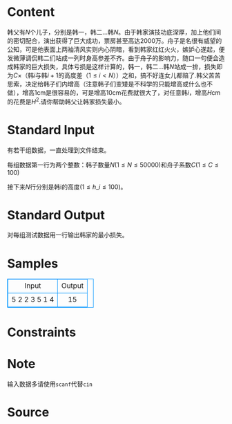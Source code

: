
# Content

韩父有$N$个儿子，分别是韩一，韩二…韩$N$。由于韩家演技功底深厚，加上他们间的密切配合，演出获得了巨大成功，票房甚至高达$2000$万。舟子是名很有威望的公知，可是他表面上两袖清风实则内心阴暗，看到韩家红红火火，嫉妒心遂起，便发微薄调侃韩二们站成一列时身高参差不齐。由于舟子的影响力，随口一句便会造成韩家的巨大损失，具体亏损是这样计算的，韩一，韩二…韩$N$站成一排，损失即为$C\times$（韩$i$与韩$i+1$的高度差（$1\leq i<N$））之和，搞不好连女儿都赔了.韩父苦苦思索，决定给韩子们内增高（注意韩子们变矮是不科学的只能增高或什么也不做），增高$1$cm是很容易的，可是增高$10$cm花费就很大了，对任意韩$i$，增高$H$cm的花费是$H^2$.请你帮助韩父让韩家损失最小。

# Standard Input

有若干组数据，一直处理到文件结束。

每组数据第一行为两个整数：韩子数量$N$($1\leq N\leq 50000$)和舟子系数$C$($1\leq C\leq 100$)

接下来$N$行分别是韩i的高度($1\leq h\_i\leq 100$)。

# Standard Output

对每组测试数据用一行输出韩家的最小损失。

# Samples

<style>
        table,table tr th, table tr td { border:1px solid #0094ff; }
        table { width: 200px; min-height: 25px; line-height: 25px; text-align: center; border-collapse: collapse;}   
    </style>
<table>
	<tr>
		<td>Input</td>
		<td>Output</td>
	</tr>
<tr><td>5 2
2
3
5
1
4</td><td>15</td></tr></table>


# Constraints



# Note

输入数据多请使用`scanf`代替`cin`

# Source


